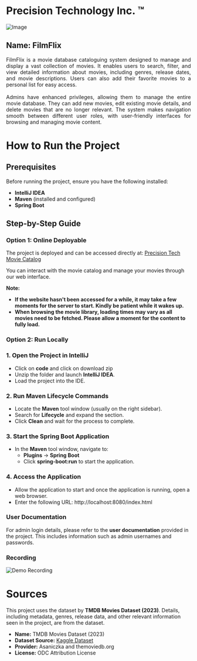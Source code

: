 # Precision Technology Inc. ™

![Image](https://github.com/user-attachments/assets/a1954cca-dbfe-4ded-81a4-0329b46125e4)

## Name: FilmFlix

<div style="text-align: justify;">
FilmFlix is a movie database cataloguing system designed to manage and display a vast collection of movies. It enables users to search, filter, and view detailed information about movies, including genres, release dates, and movie descriptions. Users can also add their favorite movies to a personal list for easy access.
</div>
<br>
<div style="text-align: justify;">
Admins have enhanced privileges, allowing them to manage the entire movie database. They can add new movies, edit existing movie details, and delete movies that are no longer relevant. The system makes navigation smooth between different user roles, with user-friendly interfaces for browsing and managing movie content.
</div>

# How to Run the Project

## Prerequisites
Before running the project, ensure you have the following installed:
- **IntelliJ IDEA**
- **Maven** (installed and configured)
- **Spring Boot**

## Step-by-Step Guide

### Option 1: Online Deployable

The project is deployed and can be accessed directly at: [Precision Tech Movie Catalog](https://precisiontechcollab.onrender.com/index.html)

You can interact with the movie catalog and manage your movies through our web interface.

**Note:**
  - **If the website hasn't been accessed for a while, it may take a few moments for the server to start. Kindly be patient while it wakes up.**
  - **When browsing the movie library, loading times may vary as all movies need to be fetched. Please allow a moment for the content to fully load.**
### Option 2: Run Locally

  ### 1. Open the Project in IntelliJ
  - Click on **code** and click on download zip
  - Unzip the folder and launch **IntelliJ IDEA**.
  - Load the project into the IDE.
  
  ### 2. Run Maven Lifecycle Commands
  - Locate the **Maven** tool window (usually on the right sidebar).
  - Search for **Lifecycle** and expand the section.
  - Click **Clean** and wait for the process to complete.
  
  ### 3. Start the Spring Boot Application
  - In the **Maven** tool window, navigate to:
    - **Plugins** → **Spring Boot**
    - Click **spring-boot:run** to start the application.
  
  ### 4. Access the Application
  - Allow the application to start and once the application is running, open a web browser.
  - Enter the following URL: http://localhost:8080/index.html

### User Documentation
For admin login details, please refer to the **user documentation** provided in the project. This includes information such as admin usernames and passwords.

### Recording
![Demo Recording](https://github.com/user-attachments/assets/130b8d3c-688e-4b61-bfe7-68263ec09d87)

# Sources 
This project uses the dataset by **TMDB Movies Dataset (2023)**. Details, including metadata, genres, release data, and other relevant information seen in the project, are from the dataset.

- **Name:** TMDB Movies Dataset (2023)
- **Dataset Source:** [Kaggle Dataset](https://www.kaggle.com/datasets/asaniczka/tmdb-movies-dataset-2023-930k-movies)
- **Provider:** Asaniczka and themoviedb.org
- **License:** ODC Attribution License
